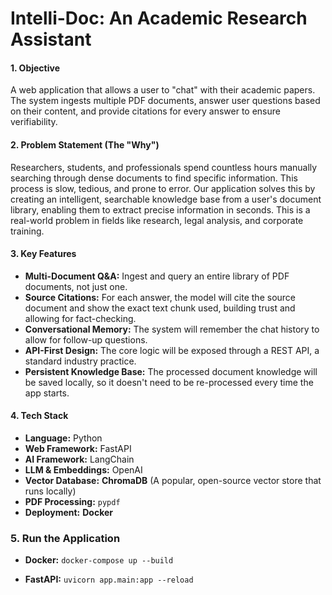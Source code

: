 # Intelli-Doc: An Academic Research Assistant

#### **1. Objective**
A web application that allows a user to "chat" with their academic papers. The system ingests multiple PDF documents, answer user questions based on their content, and provide citations for every answer to ensure verifiability.

#### **2. Problem Statement (The "Why")**
Researchers, students, and professionals spend countless hours manually searching through dense documents to find specific information. This process is slow, tedious, and prone to error. Our application solves this by creating an intelligent, searchable knowledge base from a user's document library, enabling them to extract precise information in seconds. This is a real-world problem in fields like research, legal analysis, and corporate training.

#### **3. Key Features**
* **Multi-Document Q&A:** Ingest and query an entire library of PDF documents, not just one.
* **Source Citations:** For each answer, the model will cite the source document and show the exact text chunk used, building trust and allowing for fact-checking.
* **Conversational Memory:** The system will remember the chat history to allow for follow-up questions.
* **API-First Design:** The core logic will be exposed through a REST API, a standard industry practice.
* **Persistent Knowledge Base:** The processed document knowledge will be saved locally, so it doesn't need to be re-processed every time the app starts.

#### **4. Tech Stack**
* **Language:** Python
* **Web Framework:** FastAPI
* **AI Framework:** LangChain
* **LLM & Embeddings:** OpenAI
* **Vector Database:** **ChromaDB** (A popular, open-source vector store that runs locally)
* **PDF Processing:** `pypdf`
* **Deployment:** **Docker**

### **5. Run the Application**

* **Docker:** `docker-compose up --build`

* **FastAPI:** `uvicorn app.main:app --reload`